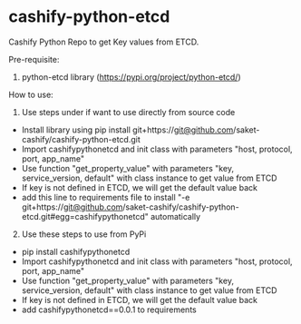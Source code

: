 # cashify-python-etcd

Cashify Python Repo to get Key values from ETCD.

Pre-requisite:
1. python-etcd library (https://pypi.org/project/python-etcd/)


How to use:
1. Use steps under if want to use directly from source code
- Install library using pip install git+https://git@github.com/saket-cashify/cashify-python-etcd.git
- Import cashifypythonetcd and init class with parameters "host, protocol, port, app_name"
- Use function "get_property_value" with parameters "key, service_version, default" with class instance to get value from ETCD
- If key is not defined in ETCD, we will get the default value back
- add this line to requirements file to install "-e git+https://git@github.com/saket-cashify/cashify-python-etcd.git#egg=cashifypythonetcd" automatically

2. Use these steps to use from PyPi
- pip install cashifypythonetcd
- Import cashifypythonetcd and init class with parameters "host, protocol, port, app_name"
- Use function "get_property_value" with parameters "key, service_version, default" with class instance to get value from ETCD
- If key is not defined in ETCD, we will get the default value back
- add cashifypythonetcd==0.0.1 to requirements
